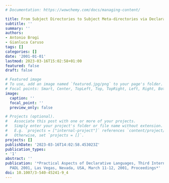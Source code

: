 ```yaml
---
# Documentation: https://wowchemy.com/docs/managing-content/

title: From Subject Directories to Subject Meta-directories via Declarative Programming
subtitle: ''
summary: ''
authors:
- Antonio Brogi
- Gianluca Caruso
tags: []
categories: []
date: '2001-01-01'
lastmod: 2023-03-16T15:02:58+01:00
featured: false
draft: false

# Featured image
# To use, add an image named `featured.jpg/png` to your page's folder.
# Focal points: Smart, Center, TopLeft, Top, TopRight, Left, Right, BottomLeft, Bottom, BottomRight.
image:
  caption: ''
  focal_point: ''
  preview_only: false

# Projects (optional).
#   Associate this post with one or more of your projects.
#   Simply enter your project's folder or file name without extension.
#   E.g. `projects = ["internal-project"]` references `content/project/deep-learning/index.md`.
#   Otherwise, set `projects = []`.
projects: []
publishDate: '2023-03-16T14:02:58.453023Z'
publication_types:
- '1'
abstract: ''
publication: '*Practical Aspects of Declarative Languages, Third International Symposium,
  PADL 2001, Las Vegas, Nevada, USA, March 11-12, 2001, Proceedings*'
doi: 10.1007/3-540-45241-9_4
---
```

